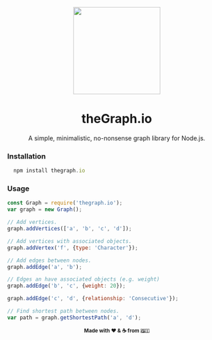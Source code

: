 <p align="center">
<img height="200px" align="center" src="https://i.imgur.com/9vwD10z.png" />
</p>

<h1 style="border-bottom: none:" align="center">theGraph.io</h1>

<p align="center">A simple, minimalistic, no-nonsense graph library for Node.js.</p>



### Installation
```JavaScript
  npm install thegraph.io
```

### Usage

```JavaScript
const Graph = require('thegraph.io');
var graph = new Graph();

// Add vertices.
graph.addVertices(['a', 'b', 'c', 'd']);

// Add vertices with associated objects.
graph.addVertex('f', {type: 'Character'});

// Add edges between nodes.
graph.addEdge('a', 'b');

// Edges an have associated objects (e.g. weight)
graph.addEdge('b', 'c', {weight: 20});

graph.addEdge('c', 'd', {relationship: 'Consecutive'});

// Find shortest path between nodes.
var path = graph.getShortestPath('a', 'd');
```
<p align="center"><sub><strong>Made with ❤️ & ☕️ from 🇬🇮</strong></sub></p>
